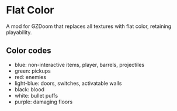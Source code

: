 # Flat Color

A mod for GZDoom that replaces all textures with flat color, retaining playability.

## Color codes

- blue: non-interactive items, player, barrels, projectiles
- green: pickups
- red: enemies
- light-blue: doors, switches, activatable walls
- black: blood
- white: bullet puffs
- purple: damaging floors
